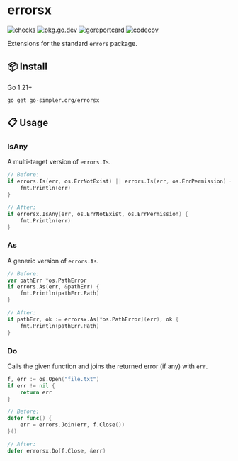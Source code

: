 # errorsx

[![checks](https://github.com/go-simpler/errorsx/actions/workflows/checks.yml/badge.svg)](https://github.com/go-simpler/errorsx/actions/workflows/checks.yml)
[![pkg.go.dev](https://pkg.go.dev/badge/go-simpler.org/errorsx.svg)](https://pkg.go.dev/go-simpler.org/errorsx)
[![goreportcard](https://goreportcard.com/badge/go-simpler.org/errorsx)](https://goreportcard.com/report/go-simpler.org/errorsx)
[![codecov](https://codecov.io/gh/go-simpler/errorsx/branch/main/graph/badge.svg)](https://codecov.io/gh/go-simpler/errorsx)

Extensions for the standard `errors` package.

## 📦 Install

Go 1.21+

```shell
go get go-simpler.org/errorsx
```

## 📋 Usage

### IsAny

A multi-target version of `errors.Is`.

```go
// Before:
if errors.Is(err, os.ErrNotExist) || errors.Is(err, os.ErrPermission) {
    fmt.Println(err)
}

// After:
if errorsx.IsAny(err, os.ErrNotExist, os.ErrPermission) {
    fmt.Println(err)
}
```

### As

A generic version of `errors.As`.

```go
// Before:
var pathErr *os.PathError
if errors.As(err, &pathErr) {
    fmt.Println(pathErr.Path)
}

// After:
if pathErr, ok := errorsx.As[*os.PathError](err); ok {
    fmt.Println(pathErr.Path)
}
```

### Do

Calls the given function and joins the returned error (if any) with `err`.

```go
f, err := os.Open("file.txt")
if err != nil {
    return err
}

// Before:
defer func() {
    err = errors.Join(err, f.Close())
}()

// After:
defer errorsx.Do(f.Close, &err)
```
